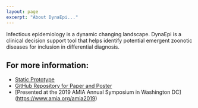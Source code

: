 ```yaml
---
layout: page
excerpt: "About DynaEpi..."
---
```


Infectious epidemiology is a dynamic changing landscape. DynaEpi is a clinical decision support tool that helps identify potential emergent zoonotic diseases for inclusion in differential diagnosis.

## For more information:

- [Static Prototype](https://dynamicepidemiology.invisionapp.com/public/share/E4WTP2TWY)
- [GitHub Repository for Paper and Poster](https://github.com/dynaEpi/student_design_challenge)
- [Presented at the 2019 AMIA Annual Symposium in Washington DC] (https://www.amia.org/amia2019)
